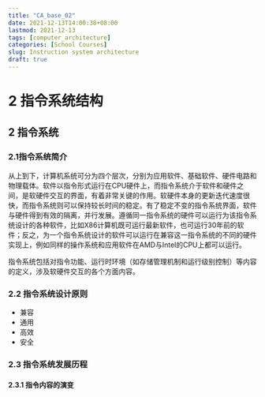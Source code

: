 ```yaml
---
title: "CA_base_02"
date: 2021-12-13T14:00:38+08:00
lastmod: 2021-12-13
tags: [computer_architecture]
categories: [School Courses]
slug: Instruction system architecture
draft: true
---
```

# 2 指令系统结构
## 2 指令系统
### 2.1指令系统简介
从上到下，计算机系统可分为四个层次，分别为应用软件、基础软件、硬件电路和物理载体。软件以指令形式运行在CPU硬件上，而指令系统介于软件和硬件之间，是软硬件交互的界面，有着非常关键的作用。软硬件本身的更新迭代速度很快，而指令系统则可以保持较长时间的稳定。有了稳定不变的指令系统界面，软件与硬件得到有效的隔离，并行发展。遵循同一指令系统的硬件可以运行为该指令系统设计的各种软件，比如X86计算机既可运行最新软件，也可运行30年前的软件；反之，为一个指令系统设计的软件可以运行在兼容这一指令系统的不同的硬件实现上，例如同样的操作系统和应用软件在AMD与Intel的CPU上都可以运行。

指令系统包括对指令功能、运行时环境（如存储管理机制和运行级别控制）等内容的定义，涉及软硬件交互的各个方面内容。
### 2.2 指令系统设计原则
- 兼容
- 通用
- 高效
- 安全
### 2.3 指令系统发展历程
#### 2.3.1 指令内容的演变